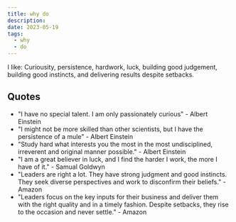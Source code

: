 ```yaml
---
title: why do
description:
date: 2023-05-19
tags:
  - why
  - do
---
```


I like: Curiousity, persistence, hardwork, luck, building good judgement, building good instincts, and delivering results despite setbacks.

## Quotes

- "I have no special talent. I am only passionately curious" - Albert Einstein
- "I might not be more skilled than other scientists, but I have the persistence of a mule" - Albert Einstein
- "Study hard what interests you the most in the most undisciplined, irreverent and original manner possible." - Albert Einstein
- "I am a great believer in luck, and I find the harder I work, the more I have of it." - Samual Goldwyn
- "Leaders are right a lot. They have strong judgment and good instincts. They seek diverse perspectives and work to disconfirm their beliefs." - Amazon
- "Leaders focus on the key inputs for their business and deliver them with the right quality and in a timely fashion. Despite setbacks, they rise to the occasion and never settle." - Amazon
